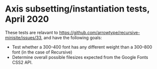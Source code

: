 # Axis subsetting/instantiation tests, April 2020

These tests are relavant to https://github.com/arrowtype/recursive-minisite/issues/33, and have the following goals:

- Test whether a 300–400 font has any different weight than a 300–800 font (in the case of Recursive)
- Determine overall possible filesizes expected from the Google Fonts CSS2 API.